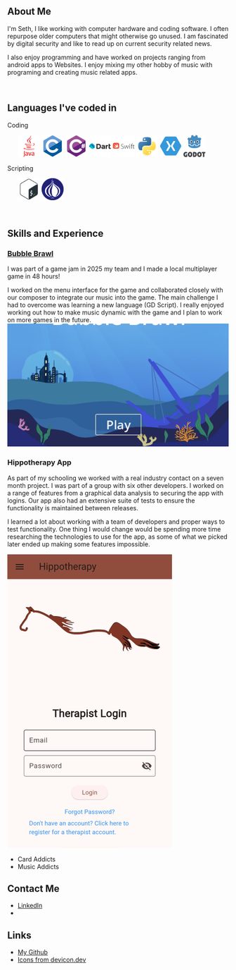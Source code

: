 
 

## About Me
I'm Seth, I like working with computer hardware and coding software. I often repurpose older computers that might otherwise go unused. I am fascinated by digital security and like to read up on current security related news.

I also enjoy programming and have worked on projects ranging from android apps to Websites. I enjoy mixing my other hobby of music with programing and creating music related apps.

<br>

## Languages I've coded in

Coding
<ul>

<img src="assets/icons/java-plain-wordmark.svg" width=50 height=50>
<img src="assets/icons/c-original.svg" width=50 height=50>
<img src="assets/icons/csharp-original.svg" width=50 height=50>
<img src="assets/icons/dart-original-wordmark.svg" width=50 height=50>
<img src="assets/icons/swift-original-wordmark.svg" width=50 height=50>

<img src="assets/icons/python-original.svg" width=50 height=50>
<img src="assets/icons/xamarin-original.svg" width=50 height=50>
<img src="assets/icons/godot-original-wordmark.svg" width=50 height=50>

</ul>
Scripting
<ul>
<img src="assets/icons/bash-original.svg" width=50 height=50>
<img src="assets/icons/perl-original.svg" width=50 height=50>
</ul>
<br>

## Skills and Experience

### [Bubble Brawl](https://ltngkarbn.itch.io/bubble-brawl)
I was part of a game jam in 2025 my team and I made a local multiplayer game in 48 hours! 

I worked on the menu interface for the game and collaborated closely with our composer to integrate our music into the game.  The main challenge I had to overcome was learning a new language (GD Script). I really enjoyed working out how to make music dynamic with the game and I plan to work on more games in the future.
<img src="assets/test-image.png">

### Hippotherapy App
As part of my schooling we worked with a real industry contact on a seven month project. I was part of a group with six other developers. I worked on a range of features from a graphical data analysis to securing the app with logins. Our app also had an extensive suite of tests to ensure the functionality is maintained between releases.

I learned a lot about working with a team of developers and proper ways to test functionality. One thing I would change would be spending more time researching the technologies to use for the app, as some of what we picked later ended up making some features impossible.


![](assets/hippotherapy-app.png)

- Card Addicts
- Music Addicts





## Contact Me
- [LinkedIn](https://www.linkedin.com/in/seth-palmer-6916b929a/)
- 


## Links
- [My Github](https://github.com/seth-palmer)
- [Icons from devicon.dev](https://devicon.dev/)
